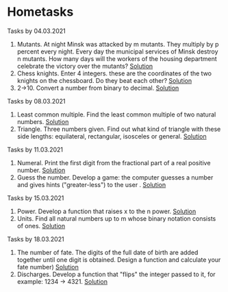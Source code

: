 # Hometasks

Tasks by 04.03.2021
  1. Mutants. At night Minsk was attacked by m mutants. They multiply by p percent every night. Every day the municipal services of Minsk destroy n mutants. How many days will the workers of the housing department celebrate the victory over the mutants? [Solution](https://github.com/Alextwit/dev_incubator/blob/main/mutants.cpp)
  2. Chess knights. Enter 4 integers. these are the coordinates of the two knights on the chessboard. Do they beat each other? [Solution](https://github.com/Alextwit/dev_incubator/blob/main/chess%20knight.cpp)
  3. 2->10. Convert a number from binary to decimal. [Solution](https://github.com/Alextwit/dev_incubator/blob/main/fromBinToDec.cpp)

Tasks by 08.03.2021
  1. Least common multiple. Find the least common multiple of two natural numbers. [Solution](https://github.com/Alextwit/dev_incubator/blob/main/NOK.cpp)
  2. Triangle. Three numbers given. Find out what kind of triangle with these side lengths: equilateral, rectangular, isosceles or general. [Solution](https://github.com/Alextwit/dev_incubator/blob/main/Triangle.cpp)

Tasks by 11.03.2021
  1. Numeral. Print the first digit from the fractional part of a real positive number. [Solution](https://github.com/Alextwit/dev_incubator/blob/main/numeral.cpp)
  2. Guess the number. Develop a game: the computer guesses a number and gives hints ("greater-less") to the user
. [Solution](https://github.com/Alextwit/dev_incubator/blob/main/GuessTheNumber.cpp)

Tasks by 15.03.2021
  1. Power. Develop a function that raises x to the n power. [Solution](https://github.com/Alextwit/dev_incubator/blob/main/NumPowerFunction.cpp)
  2. Units. Find all natural numbers up to m whose binary notation consists of ones. [Solution](https://github.com/Alextwit/dev_incubator/edit/main/unitothersolution.cpp)

Tasks by 18.03.2021
  1. The number of fate. The digits of the full date of birth are added together until one digit is obtained. Design a function and calculate your fate number) [Solution](https://github.com/Alextwit/dev_incubator/blob/main/NumberOfFate.cpp)
  2. Discharges. Develop a function that "flips" the integer passed to it, for example: 1234 -> 4321. [Solution]()
